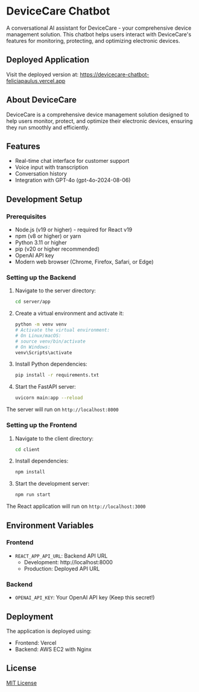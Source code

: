 # DeviceCare Chatbot

A conversational AI assistant for DeviceCare - your comprehensive device management solution. This chatbot helps users interact with DeviceCare's features for monitoring, protecting, and optimizing electronic devices.

## Deployed Application

Visit the deployed version at: <a href="https://devicecare-chatbot-feliciapaulus.vercel.app" target="_blank">https://devicecare-chatbot-feliciapaulus.vercel.app</a>

## About DeviceCare

DeviceCare is a comprehensive device management solution designed to help users monitor, protect, and optimize their electronic devices, ensuring they run smoothly and efficiently.

## Features

- Real-time chat interface for customer support
- Voice input with transcription
- Conversation history
- Integration with GPT-4o (gpt-4o-2024-08-06)

## Development Setup

### Prerequisites

- Node.js (v19 or higher) - required for React v19
- npm (v8 or higher) or yarn
- Python 3.11 or higher
- pip (v20 or higher recommended)
- OpenAI API key
- Modern web browser (Chrome, Firefox, Safari, or Edge)

### Setting up the Backend

1. Navigate to the server directory:

   ```bash
   cd server/app
   ```

2. Create a virtual environment and activate it:

   ```bash
   python -m venv venv
   # Activate the virtual environment:
   # On Linux/macOS:
   # source venv/bin/activate
   # On Windows:
   venv\Scripts\activate
   ```

3. Install Python dependencies:

   ```bash
   pip install -r requirements.txt
   ```

4. Start the FastAPI server:
   ```bash
   uvicorn main:app --reload
   ```

The server will run on `http://localhost:8000`

### Setting up the Frontend

1. Navigate to the client directory:

   ```bash
   cd client
   ```

2. Install dependencies:

   ```bash
   npm install
   ```

3. Start the development server:
   ```bash
   npm run start
   ```

The React application will run on `http://localhost:3000`

## Environment Variables

### Frontend

- `REACT_APP_API_URL`: Backend API URL
  - Development: http://localhost:8000
  - Production: Deployed API URL

### Backend

- `OPENAI_API_KEY`: Your OpenAI API key (Keep this secret!)

## Deployment

The application is deployed using:

- Frontend: Vercel
- Backend: AWS EC2 with Nginx

## License

[MIT License](LICENSE)

